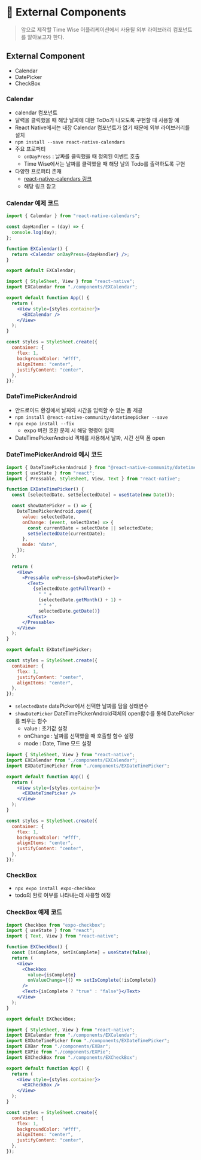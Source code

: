 # 📁 External Components

> 앞으로 제작할 Time Wise 어플리케이션에서 사용될 외부 라이브러리 컴포넌트를 알아보고자 한다.

## External Component

- Calendar
- DatePicker
- CheckBox

### Calendar

- calendar 컴포넌트
- 달력을 클릭했을 때 해당 날짜에 대한 ToDo가 나오도록 구현할 때 사용할 예
- React Native에서는 내장 Calendar 컴포넌트가 없기 때문에 외부 라이브러리를 설치
- `npm install --save react-native-calendars`
- 주요 프로퍼티
  - `onDayPress` : 날짜를 클릭했을 때 정의된 이벤트 호출
  - Time Wise에서는 날짜를 클릭했을 때 해당 날의 Todo를 출력하도록 구현
- 다양한 프로퍼티 존재
  - [react-native-calendars 링크](https://www.npmjs.com/package/react-native-calendars#for-detailed-information-on-using-this-component-see-the-official-documentation-site)
  - 해당 링크 참고

### Calendar 예제 코드

```jsx
import { Calendar } from "react-native-calendars";

const dayHandler = (day) => {
  console.log(day);
};

function EXCalendar() {
  return <Calendar onDayPress={dayHandler} />;
}

export default EXCalendar;
```

```jsx
import { StyleSheet, View } from "react-native";
import EXCalendar from "./components/EXCalendar";

export default function App() {
  return (
    <View style={styles.container}>
      <EXCalendar />
    </View>
  );
}

const styles = StyleSheet.create({
  container: {
    flex: 1,
    backgroundColor: "#fff",
    alignItems: "center",
    justifyContent: "center",
  },
});
```

### DateTimePickerAndroid

- 안드로이드 환경에서 날짜와 시간을 입력할 수 있는 폼 제공
- `npm install @react-native-community/datetimepicker --save`
- `npx expo install --fix`
  - expo 버전 호환 문제 시 해당 명령어 입력
- DateTimePickerAndroid 객체를 사용해서 날짜, 시간 선택 폼 open

### DateTimePickerAndroid 예시 코드

```jsx
import { DateTimePickerAndroid } from "@react-native-community/datetimepicker";
import { useState } from "react";
import { Pressable, StyleSheet, View, Text } from "react-native";

function EXDateTimePicker() {
  const [selectedDate, setSelectedDate] = useState(new Date());

  const showDatePicker = () => {
    DateTimePickerAndroid.open({
      value: selectedDate,
      onChange: (event, selectDate) => {
        const currentDate = selectDate || selectedDate;
        setSelectedDate(currentDate);
      },
      mode: "date",
    });
  };

  return (
    <View>
      <Pressable onPress={showDatePicker}>
        <Text>
          {selectedDate.getFullYear() +
            " " +
            (selectedDate.getMonth() + 1) +
            " " +
            selectedDate.getDate()}
        </Text>
      </Pressable>
    </View>
  );
}

export default EXDateTimePicker;

const styles = StyleSheet.create({
  container: {
    flex: 1,
    justifyContent: "center",
    alignItems: "center",
  },
});
```

- `selectedDate` datePicker에서 선택한 날짜를 담을 상태변수
- `showDatePicker` DateTimePickerAndroid객체의 open함수를 통해 DatePicker를 띄우는 함수
  - value : 초기값 설정
  - onChange : 날짜를 선택했을 때 호출할 함수 설정
  - mode : Date, Time 모드 설정

```jsx
import { StyleSheet, View } from "react-native";
import EXCalendar from "./components/EXCalendar";
import EXDateTimePicker from "./components/EXDateTimePicker";

export default function App() {
  return (
    <View style={styles.container}>
      <EXDateTimePicker />
    </View>
  );
}

const styles = StyleSheet.create({
  container: {
    flex: 1,
    backgroundColor: "#fff",
    alignItems: "center",
    justifyContent: "center",
  },
});
```

### CheckBox

- `npx expo install expo-checkbox`
- todo의 완료 여부를 나타내는데 사용할 예정

### CheckBox 예제 코드

```jsx
import Checkbox from "expo-checkbox";
import { useState } from "react";
import { Text, View } from "react-native";

function EXCheckBox() {
  const [isComplete, setIsComplete] = useState(false);
  return (
    <View>
      <Checkbox
        value={isComplete}
        onValueChange={() => setIsComplete(!isComplete)}
      />
      <Text>{isComplete ? "true" : "false"}</Text>
    </View>
  );
}

export default EXCheckBox;
```

```jsx
import { StyleSheet, View } from "react-native";
import EXCalendar from "./components/EXCalendar";
import EXDateTimePicker from "./components/EXDateTimePicker";
import EXBar from "./components/EXBar";
import EXPie from "./components/EXPie";
import EXCheckBox from "./components/EXCheckBox";

export default function App() {
  return (
    <View style={styles.container}>
      <EXCheckBox />
    </View>
  );
}

const styles = StyleSheet.create({
  container: {
    flex: 1,
    backgroundColor: "#fff",
    alignItems: "center",
    justifyContent: "center",
  },
});
```
